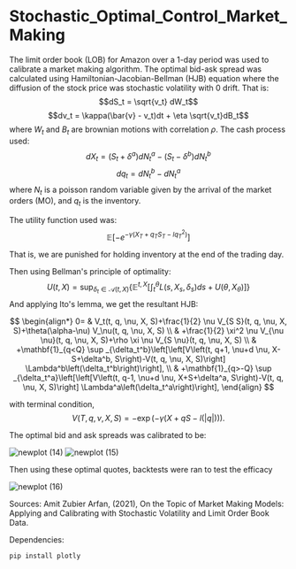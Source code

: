# Stochastic_Optimal_Control_Market_Making

The limit order book (LOB) for Amazon over a 1-day period was used to calibrate a market making algorithm. The optimal bid-ask spread was calculated using Hamiltonian-Jacobian-Bellman (HJB) equation where the diffusion of the stock price was stochastic volatility with 0 drift. That is:
$$dS_t = \sqrt{v_t} dW_t$$
$$dv_t = \kappa(\bar{v} - v_t)dt + \eta \sqrt{v_t}dB_t$$
where $W_t$ and $B_t$ are brownian motions with correlation $\rho$.
The cash process used:
$$dX_t = (S_t + \delta^a)dN_t^a - (S_t - \delta^b)dN_t^b$$
$$dq_t = dN^b_t - dN^a_t$$
where $N_t$ is a poisson random variable given by the arrival of the market orders (MO), and $q_t$ is the inventory.

The utility function used was:
$$\mathbb{E}\left[-e^{-\gamma\left(X_T+q_T S_T-lq_T^2\right)}\right]$$

That is, we are punished for holding inventory at the end of the trading day.

Then using Bellman's principle of optimality:
$$U(t, X)=\sup_{\delta_t \in \mathcal{A}(t, X)}\left\{\mathbb{E}^{t, X}\left[\int_t^\theta L\left(s, X_s, \delta_s\right) d s+U\left(\theta,X_\theta\right)\right]\right\}$$
And applying Ito's lemma, we get the resultant HJB:

$$
\begin{align*}
0= & V_t(t, q, \nu, X, S)+\frac{1}{2} \nu V_{S S}(t, q, \nu, X, S)+\theta(\alpha-\nu) V_\nu(t, q, \nu, X, S) \\
& +\frac{1}{2} \xi^2 \nu V_{\nu \nu}(t, q, \nu, X, S)+\rho \xi \nu V_{S \nu}(t, q, \nu, X, S) \\
& +\mathbf{1}_{q<Q} \sup _{\delta_t^b}\left[\left[V\left(t, q+1, \nu+d \nu, X-S+\delta^b, S\right)-V(t, q, \nu, X, S)\right] \Lambda^b\left(\delta_t^b\right)\right], \\
& +\mathbf{1}_{q>-Q} \sup _{\delta_t^a}\left[\left[V\left(t, q-1, \nu+d \nu, X+S+\delta^a, S\right)-V(t, q, \nu, X, S)\right] \Lambda^a\left(\delta_t^a\right)\right],
\end{align}
$$

with terminal condition,
$$V(T, q, \nu, X, S)=-\exp (-\gamma(X+q S-l(|q|))) \text {. }$$

The optimal bid and ask spreads was calibrated to be:

![newplot (14)](https://github.com/ted-love/Stochastic_Optimal_Control_Market_Making/assets/46618315/902390e6-c98a-4a7a-b053-a6a466a88bf1)
![newplot (15)](https://github.com/ted-love/Stochastic_Optimal_Control_Market_Making/assets/46618315/e6370f95-5225-4acb-8d3b-d3654c60364e)

Then using these optimal quotes, backtests were ran to test the efficacy

![newplot (16)](https://github.com/ted-love/Stochastic_Optimal_Control_Market_Making/assets/46618315/75c14dde-770c-4a1b-b50f-f19916458ee9)


Sources: 
Amit Zubier Arfan, (2021), On the Topic of Market Making Models: Applying and Calibrating with Stochastic Volatility and Limit Order Book Data.

Dependencies:
```
pip install plotly
```
